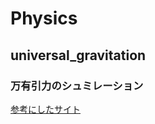 # Physics

## universal_gravitation
### 万有引力のシュミレーション<br>

[参考にしたサイト](https://qiita.com/physic77477937/items/7c218552b3f1c0e5162c)



